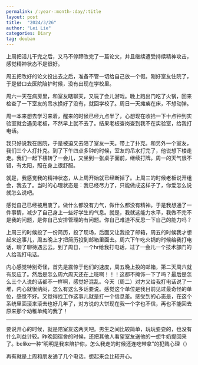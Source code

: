 ```yaml
---
permalink: /:year-:month-:day/:title
layout: post
title:  "2024/3/26"
author: "Lei Lie"
categories: Diary
tag: douban
---
```


上周把活儿干完之后，又马不停蹄改完了一篇论文，并且继续遭受持续精神攻击，感觉精神状态不是很好。

周五把改好的论文投出去之后，准备不管一切给自己放一个假。刚好室友住院了，于是借口去医院陪护时候，没有出现在学校里。

周六一天在病房里，和室友瞎聊天，又玩了会儿游戏。晚上跑出门吃了火锅，回来检查了一下室友的吊水换好了没有，就回学校了。周日一天瘫痪在床，不想动弹。

周一本来想去学习来着，醒来的时候已经九点半了，心想现在收拾一下十点钟到实验室就会遇见老板，不然早上就不去了。结果老板查岗查到我不在实验室，给我打电话。

我只好说我在医院，于是被迫又去陪了室友一天。带上了扑克。和另外一个室友，我们三个人打扑克。到了下午四点多钟的时候，室友的吊水打完了，他说想下楼走走。我们一起下楼转了一会儿，又坐到一张桌子面前，继续打牌。周一的天气很不错，有太阳，照在身上很舒服。

就是，我感觉我的精神状态，从上周开始就已经断掉了。上周三的时候老板说开组会，我去了。当时的心理状态是：我已经尽力了，只能做成这样子了，你爱怎么说就怎么说吧。

感觉自己已经被用废了。做什么都没有力气，做什么都没有精神。于是我想通了一件事情，减少了自己身上一些好学生的气息。就是，我就这能力水平，我做不完不是我的问题，是你自己安排管理的有问题。你自己难道不反思一下自己的能力吗？

上周三的时候投了一份简历，投了现场，后面又让我投了邮箱，周五的时候我才想起来这事儿，周五晚上才把简历投到邮箱里面去。周六下午吃火锅的时候给我打电话，聊了聊待遇云云。到了周日，一个hr给我打电话，过了一会儿一个技术部门的人给我打电话。

内心感觉特别奇怪，首先是震惊于他们的速度，周五晚上投的邮箱，第二天周六就有反应了。然后是怎么周六周天还在上班啊！！！这都不掩饰一下了吗？最后是怎么三个人说的话都不一样啊，感觉好混乱。今天（周二）对方又给我打电话说了一堆，内心就很纳闷，怎么有这么多话要说。感觉这个单位是我目前见过最奇怪的单位，感觉不好。又觉得找工作这事儿就是打一个信息差。感受到的心态是，在这个系统里面滚来滚去也好几年了，对方说的大饼现在我一个字也不信，再也不能回去原来那个幼稚单纯的我了！

---

要说开心的时候，就是陪室友这两天吧。男生之间比较简单，玩玩耍耍的，也没有什么利益计较。昨晚回宿舍的时候，还把其他人看望室友送他的一想牛奶提回来了。belike一种“明明是我来陪护你，怎么我走的时候还连吃带拿”的犯贱心理（）

再有就是上周和朋友通了几个电话。想起来会比较开心。